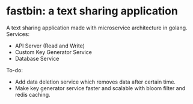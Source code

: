 # fastbin: a text sharing application

A text sharing application made with microservice architecture in golang.
Services:
- API Server (Read and Write)
- Custom Key Generator Service
- Database Service

To-do:
- Add data deletion service which removes data after certain time.
- Make key generator service faster and scalable with bloom filter and redis caching.